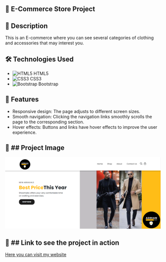 ## :rocket: E-Commerce Store Project

## :page_with_curl: Description

This is an E-commerce where you can see several categories of clothing and accessories that may interest you.

## :hammer_and_wrench: Technologies Used

- ![HTML5](https://img.icons8.com/color/48/000000/html-5--v1.png) HTML5
- ![CSS3](https://img.icons8.com/color/48/000000/css3.png) CSS3
- ![Bootstrap](https://img.icons8.com/color/48/000000/bootstrap.png) Bootstrap

## :dart: Features

- Responsive design: The page adjusts to different screen sizes.
- Smooth navigation: Clicking the navigation links smoothly scrolls the page to the corresponding section.
- Hover effects: Buttons and links have hover effects to improve the user experience.

## :camera_flash: ## Project Image

![Image](/img/Readme/E-commerce2.PNG)

## :link: ## Link to see the project in action

[Here you can visit my website](https://my-ecommerce-adrian-dev.netlify.app/)

